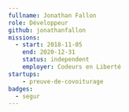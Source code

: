 ```yaml
---
fullname: Jonathan Fallon
role: Développeur
github: jonathanfallon
missions:
  - start: 2018-11-05
    end: 2020-12-31
    status: independent
    employer: Codeurs en Liberté
startups:
    - preuve-de-covoiturage
badges:
  - segur
---
```

